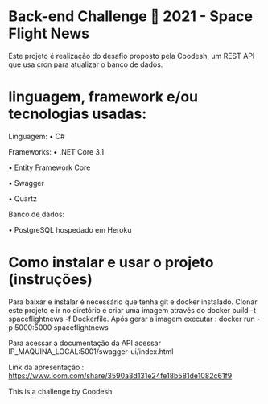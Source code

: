 # Back-end Challenge 🏅 2021 - Space Flight News
Este projeto é realização do desafio proposto pela Coodesh, um REST API que usa cron para atualizar o banco de dados.

# linguagem, framework e/ou tecnologias usadas:

Linguagem:
• C#

Frameworks:
• .NET Core 3.1

• Entity Framework Core

• Swagger

• Quartz

Banco de dados:

• PostgreSQL hospedado em Heroku

# Como instalar e usar o projeto (instruções)

Para baixar e instalar é necessário que tenha git e docker instalado.
Clonar este projeto e ir no diretório e criar uma imagem através do docker build -t spaceflightnews -f Dockerfile.
Após gerar a imagem executar : docker run -p 5000:5000 spaceflightnews

Para acessar a documentação da API acessar IP_MAQUINA_LOCAL:5001/swagger-ui/index.html

Link da apresentação : https://www.loom.com/share/3590a8d131e24fe18b581de1082c61f9

This is a challenge by Coodesh

